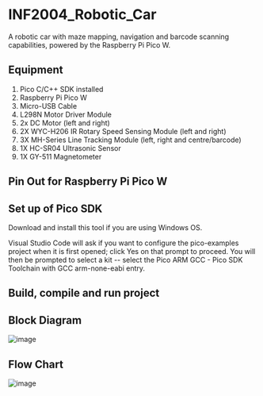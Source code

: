 # INF2004_Robotic_Car
A robotic car with maze mapping, navigation and barcode scanning capabilities, powered by the Raspberry Pi Pico W.
## Equipment
1. Pico C/C++ SDK installed
2. Raspberry Pi Pico W
3. Micro-USB Cable
4. L298N Motor Driver Module
5. 2x DC Motor (left and right)
6. 2X WYC-H206 IR Rotary Speed Sensing Module (left and right)
7. 3X MH-Series Line Tracking Module (left, right and centre/barcode)
8. 1X HC-SR04 Ultrasonic Sensor
9. 1X GY-511 Magnetometer
## Pin Out for Raspberry Pi Pico W
## Set up of Pico SDK
Download and install this tool if you are using Windows OS.

Visual Studio Code will ask if you want to configure the pico-examples project when it is first opened; click Yes on that prompt to proceed. You will then be prompted to select a kit -- select the Pico ARM GCC - Pico SDK Toolchain with GCC arm-none-eabi entry.

## Build, compile and run project

## Block Diagram
![image](https://github.com/limcheehean/INF2004_Robotic_Car/assets/35133370/d978c355-1fe3-474b-acdd-8aaa2dfe0434)
## Flow Chart
![image](https://github.com/limcheehean/INF2004_Robotic_Car/assets/35133370/764a51b6-fb15-4833-935e-1e46288d6947)

